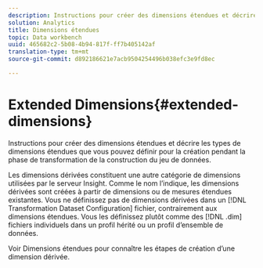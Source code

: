 ```yaml
---
description: Instructions pour créer des dimensions étendues et décrire les types de dimensions étendues que vous pouvez définir pour la création pendant la phase de transformation de la construction du jeu de données.
solution: Analytics
title: Dimensions étendues
topic: Data workbench
uuid: 465682c2-5b08-4b94-817f-ff7b405142af
translation-type: tm+mt
source-git-commit: d892186621e7acb9504254496b038efc3e9fd8ec

---
```



# Extended Dimensions{#extended-dimensions}

Instructions pour créer des dimensions étendues et décrire les types de dimensions étendues que vous pouvez définir pour la création pendant la phase de transformation de la construction du jeu de données.

Les dimensions dérivées constituent une autre catégorie de dimensions utilisées par le serveur Insight. Comme le nom l’indique, les dimensions dérivées sont créées à partir de dimensions ou de mesures étendues existantes. Vous ne définissez pas de dimensions dérivées dans un [!DNL Transformation Dataset Configuration] fichier, contrairement aux dimensions étendues. Vous les définissez plutôt comme des [!DNL .dim] fichiers individuels dans un profil hérité ou un profil d’ensemble de données.

Voir Dimensions [](https://docs.adobe.com/content/help/en/data-workbench/using/client/admin-ui/profile-mgr/c-dvrd-dim.html) étendues pour connaître les étapes de création d’une dimension dérivée.
